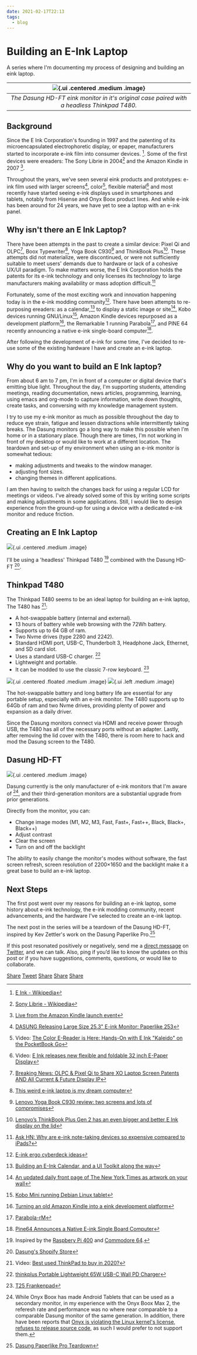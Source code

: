 ```yaml
---
date: 2021-02-17T22:13
tags:
  - blog
---
```

# Building an E-Ink Laptop

A series where I'm documenting my process of designing and building an eink laptop.

|![](static/building-an-e-ink-laptop/eink-t480.jpg){.ui .centered .medium .image}|
|:---:|
|*The Dasung HD-FT eink monitor in it's original case paired with a headless Thinkpad T480.*|

## Background
Since the E Ink Corporation's founding in 1997 and the patenting of its microencapsulated electrophoretic display, or epaper, manufacturers started to incorporate e-ink film into consumer devices. [^eink-founding]. Some of the first devices were ereaders: The Sony Librie in 2004[^sony] and the Amazon Kindle in 2007 [^kindle].

Throughout the years, we've seen several eink products and prototypes: e-ink film used with larger screens[^dasung25], color[^kaleido], flexible material[^flexible] and most recently have started seeing e-ink displays used in smartphones and tablets, notably from Hisense and Onyx Boox product lines. And while e-ink has been around for 24 years, we have yet to see a laptop with an e-ink panel.


## Why isn't there an E Ink Laptop?
There have been attempts in the past to create a similar device: Pixel Qi and OLPC[^pixelqi], Boox Typewriter[^boox typewriter], Yoga Book C930[^C930] and ThinkBook Plus[^thinkbook-plus]. These attempts did not materialize, were discontinued, or were not sufficiently suitable to meet users' demands due to hardware or lack of a cohesive UX/UI paradigm. To make matters worse, the E Ink Corporation holds the patents for its e-ink technology and only licenses its technology to large manufacturers making availability or mass adoption difficult.[^patent]

Fortunately, some of the most exciting work and innovation happening today is in the e-ink modding community[^eink-mechanical]. There have been attempts to re-purposing ereaders: as a calendar,[^cal] to display a static image or site[^nyt], Kobo devices running GNU/Linux[^kobo], Amazon Kindle devices repurposed as a development platform[^kindledev], the Remarkable 1 running Parabola[^rm1], and PINE 64 recently announcing a native e-ink single-board computer[^pine64].

After following the development of e-ink for some time, I've decided to re-use some of the existing hardware I have and create an e-ink laptop.



## Why do you want to build an E Ink laptop?
From about 6 am to 7 pm, I'm in front of a computer or digital device that's emitting blue light. Throughout the day, I'm supporting students, attending meetings, reading documentation, news articles, programming, learning, using emacs and org-mode to capture information, write down thoughts, create tasks, and conversing with my knowledge management system.

I try to use my e-ink monitor as much as possible throughout the day to reduce eye strain, fatigue and lessen distractions while intermittently taking breaks. The Dasung monitors go a long way to make this possible when I'm home or in a stationary place. Though there are times, I'm not working in front of my desktop or would like to work at a different location. The teardown and set-up of my environment when using an e-ink monitor is somewhat tedious:

- making adjustments and tweaks to the window manager.
- adjusting font sizes.
- changing themes in different applications.

I am then having to switch the changes back for using a regular LCD for meetings or videos. I've already solved some of this by writing some scripts and making adjustments in some applications. Still, I would like to design experience from the ground-up for using a device with a dedicated e-ink monitor and reduce friction.


## Creating an E Ink Laptop

![](static/building-an-e-ink-laptop/eink-t480.jpg){.ui .centered  .medium .image}

I'll be using a 'headless' Thinkpad T480 [^pi] combined with the Dasung HD-FT [^dasung].

## Thinkpad T480

The Thinkpad T480 seems to be an ideal laptop for building an e-ink laptop, The T480 has [^t480]:
- A hot-swappable battery (internal and external).
- 13 hours of battery while web browsing with the 72Wh battery.
- Supports up to 64 GB of ram.
- Two Nvme drives (type 2280 and 2242).
- Standard HDMI port, USB-C, Thunderbolt 3, Headphone Jack, Ethernet, and SD card slot.
- Uses a standard USB-C charger. [^thinkplus]
- Lightweight and portable.
- It can be modded to use the classic 7-row keyboard. [^xytech]


![](static/building-an-e-ink-laptop/t480-mobo.jpg){.ui .centered .floated .medium .image}
![](static/building-an-e-ink-laptop/t480-no-lcd.jpg){.ui .left .medium .image}

The hot-swappable battery and long battery life are essential for any portable setup, especially with an e-ink monitor. The T480 supports up to 64Gb of ram and two Nvme drives, providing plenty of power and expansion as a daily driver.

Since the Dasung monitors connect via HDMI and receive power through USB, the T480 has all of the necessary ports without an adapter. Lastly, after removing the lid cover with the T480, there is room here to hack and mod the Dasung screen to the T480.

## Dasung HD-FT
![](static/building-an-e-ink-laptop/dasung-monitor.jpg){.ui .centered .medium .image}

Dasung currently is the only manufacturer of e-ink monitors that I'm aware of [^gpl], and their third-generation monitors are a substantial upgrade from prior generations.

Directly from the monitor, you can:
- Change image modes (M1, M2, M3, Fast, Fast+, Fast++, Black, Black+, Black++)
- Adjust contrast
- Clear the screen
- Turn on and off the backlight

The ability to easily change the monitor's modes without software, the fast screen refresh, screen resolution of 2200×1650 and the backlight make it a great base to build an e-ink laptop.

## Next Steps
The first post went over my reasons for building an e-ink laptop, some history about e-ink technology, the e-ink modding community, recent advancements, and the hardware I've selected to create an e-ink laptop.

The next post in the series will be a teardown of the Dasung HD-FT, inspired by Kev Zettler's work on the Dasung Paperlike Pro.[^zettler]

If this post resonated positively or negatively, send me a [direct message](https://twitter.com/messages/compose?recipient_id=4648173315) on [Twitter](https://twitter.com/alexsotodev), and we can talk. Also, ping if you’d like to know the updates on this post or if you have suggestions, comments, questions, or would like to collaborate.

<section class="socialMediaLinks">
<a href="https://www.facebook.com/sharer/sharer.php?u=https%3A%2F%2Falexsoto.dev&quote=" target="_blank" title="Share on Facebook" onclick="window.open('https://www.facebook.com/sharer/sharer.php?u=' + encodeURIComponent(document.URL) + '&quote=' + encodeURIComponent(document.URL)); return false;"
class="dsb-btn dsb-facebook-bg dsb-white"><i class="fab fa-facebook"></i> Share</a>
<a href="https://twitter.com/intent/tweet?source=https%3A%2F%2Falexsoto.dev&text=:%20https%3A%2F%2Falexsoto.dev&via=asotodev" target="_blank" title="Tweet" onclick="window.open('https://twitter.com/intent/tweet?text=' + encodeURIComponent(document.title) + ':%20' + encodeURIComponent(document.URL)); return false;" class="dsb-btn dsb-twitter-bg dsb-white"><i class="fab fa-twitter"></i> Tweet</a>
<a href="https://www.linkedin.com/shareArticle?mini=true&url=https%3A%2F%2Falexsoto.dev&title=&summary=&source=https%3A%2F%2Falexsoto.dev" target="_blank" title="Share on LinkedIn" onclick="window.open('https://www.linkedin.com/shareArticle?mini=true&url=' + encodeURIComponent(document.URL) + '&title=' +  encodeURIComponent(document.title)); return false;"
class="dsb-btn dsb-linkedin-bg dsb-white"><i class="fab fa-linkedin"></i> Share</a>
<a href="https://www.reddit.com/submit?url=https%3A%2F%2Falexsoto.dev&title=" target="_blank" title="Share on Reddit" onclick="window.open('https://www.reddit.com/submit?url=' + encodeURIComponent(document.URL) + '&title=' +  encodeURIComponent(document.title)); return false;" class="dsb-btn dsb-reddit-bg dsb-white"><i class="fab fa-reddit"></i> Share</a>
<a href="https://news.ycombinator.com/submitlink?u=https%3A%2F%2Falexsoto.dev&t=https%3A%2F%2Falexsoto.dev&via=asotodev" target="_blank" title="Share on Hacker News" onclick="window.open('https://news.ycombinator.com/submitlink?u=' + encodeURIComponent(document.URL) + '&t=' + encodeURIComponent(document.title)); return false;" class="dsb-btn dsb-hacker-news-bg dsb-white"><i class="fab fa-hacker-news"></i> Share</a></section>

[^eink-founding]: [E Ink - Wikipedia](https://en.wikipedia.org/wiki/E_Ink)

[^pine64]: [Pine64 Announces a Native E-ink Single Board Computer](https://www.makeuseof.com/quartz64-e-ink-sbc/)

[^thinkbook-plus]: [Lenovo’s ThinkBook Plus Gen 2 has an even bigger and better E Ink display on the lid](https://www.theverge.com/2021/1/12/22226031/lenovo-thinkbook-plus-gen-2-e-ink-lid-display-ces-2021)

[^pi]: Inspired by the [Raspbery Pi 400](https://www.raspberrypi.org/products/raspberry-pi-400/) and [Commodore 64](https://en.wikipedia.org/wiki/Commodore_64).

[^dasung]: [Dasung's Shopify Store](https://dasung-tech.myshopify.com/products/dasung-e-ink-paperlike-hd-front-light-and-touch-13-3-monitor?variant=34835004850333)

[^T480]: Video: [Best used ThinkPad to buy in 2020?](https://www.youtube.com/watch?v=621WJlMJq98)

[^thinkplus]:[thinkplus Portable Lightweight 65W USB-C Wall PD Charger](https://www.amazon.com/dp/B07RGTHQNW/)

[^xytech]: [T25 Frankenpad](https://www.xyte.ch/thinkpads/t25-frankenpad/)

[^pixelqi]: [Breaking News: OLPC & Pixel Qi to Share XO Laptop Screen Patents AND All Current & Future Display IP](http://www.olpcnews.com/hardware/screen/breaking_news_olpc_pixel_qi_to.html)

[^sony]: [Sony Librie - Wikipedia](https://en.wikipedia.org/wiki/Sony_Reader)
[^kindle]: [Live from the Amazon Kindle launch event](https://www.engadget.com/2007-11-19-live-from-the-amazon-kindle-launch-event.html)

[^boox typewriter]: [This weird e-ink laptop is my dream computer](https://www.theverge.com/circuitbreaker/2017/4/11/15264394/boox-typewriter-e-ink-laptop-is-my-dream-computer)

[^C930]: [Lenovo Yoga Book C930 review: two screens and lots of compromises](https://www.theverge.com/2018/10/25/18019840/lenovo-yoga-book-c930-review-e-ink-tablet-laptop-windows)

[^patent]: [Ask HN: Why are e-ink note-taking devices so expensive compared to iPads?](https://news.ycombinator.com/item?id=26143407)

[^flexible]: Video: [E Ink releases new flexible and foldable 32 inch E-Paper Display](https://www.youtube.com/watch?v=j5Jf_3xqpF8)

[^kaleido]: Video: [The Color E-Reader is Here: Hands-On with E Ink "Kaleido" on the PocketBook Go](https://www.youtube.com/watch?v=OlnzrxaZViU)

[^dasung25]: [DASUNG Releasing Large Size 25.3" E-ink Monitor: Paperlike 253](https://www.youtube.com/watch?v=RRvlJ2HjH30)

[^eink-mechanical]: [E-ink ergo cyberdeck ideas](https://www.reddit.com/r/eink/comments/lo5hkk/eink_ergo_cyberdeck_ideas/)

[^cal]: [Building an E-Ink Calendar, and a UI Toolkit along the way](https://rahulrav.com/blog/e_ink_dashboard.html)

[^nyt]: [An updated daily front page of The New York Times as artwork on your wall](https://alexanderklopping.medium.com/an-updated-daily-front-page-of-the-new-york-times-as-artwork-on-your-wall-3b28c3261478)

[^kobo]: [Kobo Mini running Debian Linux tablet](https://www.youtube.com/watch?v=8rkoHcJGo18)

[^kindledev]: [Turning an old Amazon Kindle into a eink development platform](https://blog.lidskialf.net/2021/02/08/turning-an-old-kindle-into-a-eink-development-platform/)

[^rm1]: [Parabola-rM](http://www.davisr.me/projects/parabola-rm/)

[^zettler]: [Dasung Paperlike Pro Teardown](https://kevzettler.com/2018/02/11/dasung-paperlike-pro-teardown/)

[^gpl]: While Onyx Boox has made Android Tablets that can be used as a secondary monitor, in my experience with the Onyx Boox Max 2, the referesh rate and performance was no where near comparable to a comparable Dasung monitor of the same generation. In addition, there have been reports that [Onyx is violating the Linux kernel's license, refuses to release source code](https://news.ycombinator.com/item?id=23735962), as such I would prefer to not support them.
